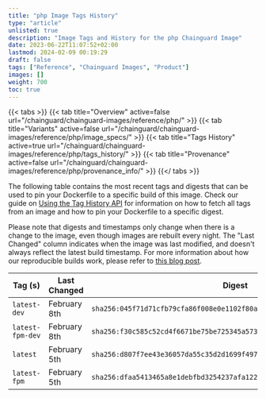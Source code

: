 ```yaml
---
title: "php Image Tags History"
type: "article"
unlisted: true
description: "Image Tags and History for the php Chainguard Image"
date: 2023-06-22T11:07:52+02:00
lastmod: 2024-02-09 00:19:29
draft: false
tags: ["Reference", "Chainguard Images", "Product"]
images: []
weight: 700
toc: true
---
```


{{< tabs >}}
{{< tab title="Overview" active=false url="/chainguard/chainguard-images/reference/php/" >}}
{{< tab title="Variants" active=false url="/chainguard/chainguard-images/reference/php/image_specs/" >}}
{{< tab title="Tags History" active=true url="/chainguard/chainguard-images/reference/php/tags_history/" >}}
{{< tab title="Provenance" active=false url="/chainguard/chainguard-images/reference/php/provenance_info/" >}}
{{</ tabs >}}

The following table contains the most recent tags and digests that can be used to pin your Dockerfile to a specific build of this image. Check our guide on [Using the Tag History API](/chainguard/chainguard-images/using-the-tag-history-api/) for information on how to fetch all tags from an image and how to pin your Dockerfile to a specific digest.

Please note that digests and timestamps only change when there is a change to the image, even though images are rebuilt every night. The "Last Changed" column indicates when the image was last modified, and doesn't always reflect the latest build timestamp. For more information about how our reproducible builds work, please refer to [this blog post](https://www.chainguard.dev/unchained/reproducing-chainguards-reproducible-image-builds).

| Tag (s)           | Last Changed | Digest                                                                    |
|-------------------|--------------|---------------------------------------------------------------------------|
|  `latest-dev`     | February 8th | `sha256:045f71d71cfb79cfa86f008e0e1102f80a6c583545b6a55efacc4f630279c7e0` |
|  `latest-fpm-dev` | February 8th | `sha256:f30c585c52cd4f6671be75be725345a573d18415e5f763da338c6a324cd967fa` |
|  `latest`         | February 5th | `sha256:d807f7ee43e36057da55c35d2d1699f497294375929db0b88b2d6ded4cc8e35f` |
|  `latest-fpm`     | February 5th | `sha256:dfaa5413465a8e1debfbd3254237afa122f14ec9798628160149e6d95b187fb4` |

